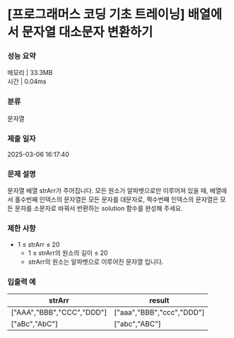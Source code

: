 # [프로그래머스 코딩 기초 트레이닝] 배열에서 문자열 대소문자 변환하기

### 성능 요약

메모리 | 33.3MB  
시간 | 0.04ms

### 분류

문자열

### 제출 일자

2025-03-06 16:17:40

### 문제 설명

문자열 배열 strArr가 주어집니다. 모든 원소가 알파벳으로만 이루어져 있을 때, 배열에서 홀수번째 인덱스의 문자열은 모든 문자를 대문자로, 짝수번째 인덱스의 문자열은 모든 문자를 소문자로 바꿔서 반환하는 solution 함수를 완성해 주세요.

### 제한 사항

- 1 ≤ strArr ≤ 20
  - 1 ≤ strArr의 원소의 길이 ≤ 20
  - strArr의 원소는 알파벳으로 이루어진 문자열 입니다.

### 입출력 예

| strArr                    | result                    |
| ------------------------- | ------------------------- |
| ["AAA","BBB","CCC","DDD"] | ["aaa","BBB","ccc","DDD"] |
| ["aBc","AbC"]             | ["abc","ABC"]             |
